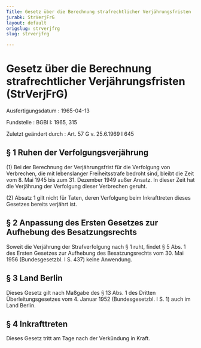 ```yaml
---
Title: Gesetz über die Berechnung strafrechtlicher Verjährungsfristen
jurabk: StrVerjFrG
layout: default
origslug: strverjfrg
slug: strverjfrg

---
```


# Gesetz über die Berechnung strafrechtlicher Verjährungsfristen (StrVerjFrG)

Ausfertigungsdatum
:   1965-04-13

Fundstelle
:   BGBl I: 1965, 315

Zuletzt geändert durch
:   Art. 57 G v. 25.6.1969 I 645

## § 1 Ruhen der Verfolgungsverjährung

(1) Bei der Berechnung der Verjährungsfrist für die Verfolgung von
Verbrechen, die mit lebenslanger Freiheitsstrafe bedroht sind, bleibt
die Zeit vom 8. Mai 1945 bis zum 31. Dezember 1949 außer Ansatz. In
dieser Zeit hat die Verjährung der Verfolgung dieser Verbrechen
geruht.

(2) Absatz 1 gilt nicht für Taten, deren Verfolgung beim Inkrafttreten
dieses Gesetzes bereits verjährt ist.

## § 2 Anpassung des Ersten Gesetzes zur Aufhebung des Besatzungsrechts

Soweit die Verjährung der Strafverfolgung nach § 1 ruht, findet § 5
Abs. 1 des Ersten Gesetzes zur Aufhebung des Besatzungsrechts vom 30.
Mai 1956 (Bundesgesetzbl. I S. 437) keine Anwendung.

## § 3 Land Berlin

Dieses Gesetz gilt nach Maßgabe des § 13 Abs. 1 des Dritten
Überleitungsgesetzes vom 4. Januar 1952 (Bundesgesetzbl. I S. 1) auch
im Land Berlin.

## § 4 Inkrafttreten

Dieses Gesetz tritt am Tage nach der Verkündung in Kraft.

